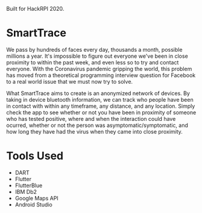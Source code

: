 Built for HackRPI 2020.

# SmartTrace

We pass by hundreds of faces every day, thousands a month, possible millions a year. It's impossible to figure out everyone we've been in close proximity to within the past week, and even less so to try and contact everyone. With the Coronavirus pandemic gripping the world, this problem has moved from a theoretical programming interview question for Facebook to a real world issue that we must now try to solve.

What SmartTrace aims to create is an anonymized network of devices. By taking in device bluetooth information, we can track who people have been in contact with within any timeframe, any distance, and any location. Simply check the app to see whether or not you have been in proximity of someone who has tested positive, where and when the interaction could have ocurred, whether or not the person was asymptomatic/symptomatic, and how long they have had the virus when they came into close proximity.

# Tools Used
- DART
- Flutter
- FlutterBlue
- IBM Db2
- Google Maps API
- Android Studio
